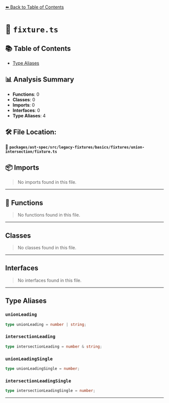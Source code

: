[⬅️ Back to Table of Contents](../../../../../../../index.md)

# 📄 `fixture.ts`

## 📚 Table of Contents

- [Type Aliases](#type-aliases)

## 📊 Analysis Summary

- **Functions**: 0
- **Classes**: 0
- **Imports**: 0
- **Interfaces**: 0
- **Type Aliases**: 4

## 🛠️ File Location:
📂 **`packages/ast-spec/src/legacy-fixtures/basics/fixtures/union-intersection/fixture.ts`**

## 📦 Imports

> No imports found in this file.


---

## 🔧 Functions

> No functions found in this file.


---

## Classes

> No classes found in this file.


---

## Interfaces

> No interfaces found in this file.


---

## Type Aliases

### `unionLeading`

```ts
type unionLeading = number | string;
```

### `intersectionLeading`

```ts
type intersectionLeading = number & string;
```

### `unionLeadingSingle`

```ts
type unionLeadingSingle = number;
```

### `intersectionLeadingSingle`

```ts
type intersectionLeadingSingle = number;
```


---